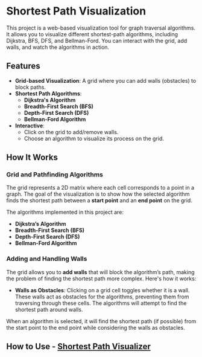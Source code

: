 # Shortest Path Visualization

This project is a web-based visualization tool for graph traversal algorithms. It allows you to visualize different shortest-path algorithms, including Dijkstra, BFS, DFS, and Bellman-Ford. You can interact with the grid, add walls, and watch the algorithms in action.

## Features

- **Grid-based Visualization**: A grid where you can add walls (obstacles) to block paths.
- **Shortest Path Algorithms**:
  - **Dijkstra's Algorithm**
  - **Breadth-First Search (BFS)**
  - **Depth-First Search (DFS)**
  - **Bellman-Ford Algorithm**
- **Interactive**:
  - Click on the grid to add/remove walls.
  - Choose an algorithm to visualize its process on the grid.

## How It Works

### Grid and Pathfinding Algorithms

The grid represents a 2D matrix where each cell corresponds to a point in a graph. 
The goal of the visualization is to show how the selected algorithm finds the shortest path between a **start point** and an **end point** on the grid. 

The algorithms implemented in this project are:

- **Dijkstra’s Algorithm**
- **Breadth-First Search (BFS)**
- **Depth-First Search (DFS)**
- **Bellman-Ford Algorithm**

### Adding and Handling Walls

The grid allows you to **add walls** that will block the algorithm’s path, making the problem of finding the shortest path more complex. Here's how it works:

- **Walls as Obstacles**: Clicking on a grid cell toggles whether it is a wall. These walls act as obstacles for the algorithms, preventing them from traversing through these cells. The algorithms will attempt to find the shortest path around walls.


When an algorithm is selected, it will find the shortest path (if possible) from the start point to the end point while considering the walls as obstacles.


## How to Use - [Shortest Path Visualizer](https://ujjval-dargar.github.io/Shortest-Path-Visualizer/)
